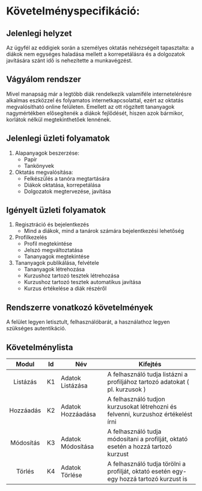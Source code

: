 # Követelményspecifikáció:
## Jelenlegi helyzet
Az ügyfél az eddigiek során a személyes oktatás nehézségeit tapasztalta: a diákok nem egységes haladása mellett a korrepetálásra és a dolgozatok javítására szánt idő is nehezítette a munkavégzést.
## Vágyálom rendszer
Mivel manapság már a legtöbb diák rendelkezik valamiféle internetelérésre alkalmas eszközzel és folyamatos internetkapcsolattal, ezért az oktatás megvalósítható online felületen. Emellett az ott rögzített tananyagok nagymértékben elősegítenék a diákok fejlődését, hiszen azok bármikor, korlátok nélkül megtekinthetőek lennének.

## Jelenlegi üzleti folyamatok
1. Alapanyagok beszerzése:
   - Papír
   - Tankönyvek
2. Oktatás megvalósítása:
    - Felkészülés a tanóra megtartására
    - Diákok oktatása, korrepetálása
    - Dolgozatok megtervezése, javítása
## Igényelt üzleti folyamatok
1. Regisztráció és bejelentkezés
   - Mind a diákok, mind a tanárok számára bejelentkezési lehetőség
2. Profilkezelés
   - Profil megtekintése
   - Jelszó megváltoztatása
   - Tananyagok megtekintése
3. Tananyagok publikálása, felvétele
   - Tananyagok létrehozása
   - Kurzushoz tartozó tesztek létrehozása
   - Kurzushoz tartozó tesztek automatikus javítása
   - Kurzus értékelése a diák részéről

## Rendszerre vonatkozó követelmények
A felület legyen letisztult, felhasználóbarát, a használathoz legyen szükséges autentikáció.

## Követelménylista
|  Modul   | Id | Név | Kifejtés |
|:--------:| --- |----------|----------|
| Listázás | K1 | Adatok Listázása | A felhasználó tudja listázni a profiljához tartozó adatokat ( pl. kurzusok ) |
| Hozzáadás | K2 | Adatok Hozzáadása | A felhasználó tudjon kurzusokat létrehozni és felvenni, kurzushoz értékelést írni |
|Módosítás | K3 | Adatok Módosítása | A felhasználó tudja módosítani a profilját, oktató esetén a hozzá tartozó kurzust |
|Törlés | K4 | Adatok Törlése | A felhasználó tudja törölni a profilját, oktató esetén egy-egy hozzá tartozó kurzust is |